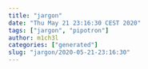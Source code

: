 ```yaml
---
title: "jargon"
date: "Thu May 21 23:16:30 CEST 2020"
tags: ["jargon", "pipotron"]
author: m1ch3l
categories: ["generated"]
slug: "jargon/2020-05-21-23:16:30"
---
```



